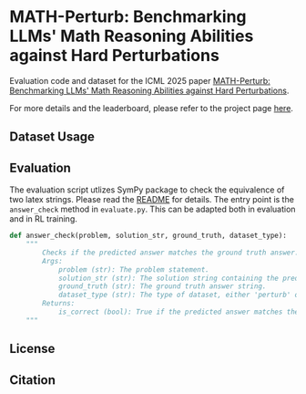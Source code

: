 # MATH-Perturb: Benchmarking LLMs' Math Reasoning Abilities against Hard Perturbations

Evaluation code and dataset for the ICML 2025 paper [MATH-Perturb: Benchmarking LLMs' Math Reasoning Abilities against Hard Perturbations](https://arxiv.org/abs/2502.06453).

For more details and the leaderboard, please refer to the project page [here](https://math-perturb.github.io/).

## Dataset Usage


## Evaluation 

The evaluation script utlizes SymPy package to check the equivalence of two latex strings. Please read the [README](/evaluation/README.md) for details. The entry point is the `answer_check` method in `evaluate.py`. This can be adapted both in evaluation and in RL training.

``` python
def answer_check(problem, solution_str, ground_truth, dataset_type):
    """
        Checks if the predicted answer matches the ground truth answer.
        Args:
            problem (str): The problem statement.
            solution_str (str): The solution string containing the predicted answer.
            ground_truth (str): The ground truth answer string.
            dataset_type (str): The type of dataset, either 'perturb' or 'original'.
        Returns:
            is_correct (bool): True if the predicted answer matches the ground truth answer, False otherwise.
    """
```

## License


## Citation

